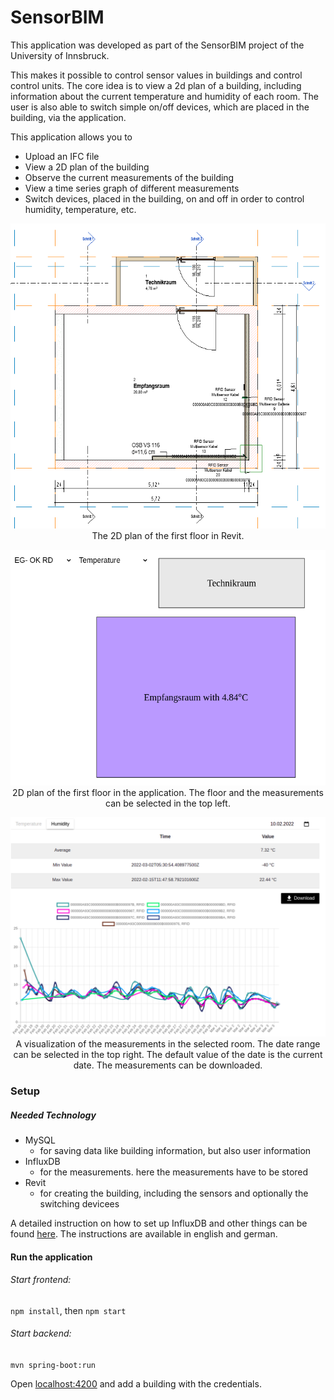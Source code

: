 # SensorBIM

This application was developed as part of the SensorBIM project of the University of Innsbruck.

This makes it possible to control sensor values in buildings and control control units. The core idea is to view a 2d
plan of a building, including information about the current temperature and humidity of each room. The user is also able
to switch simple on/off devices, which are placed in the building, via the application.

This application allows you to

* Upload an IFC file
* View a 2D plan of the building
* Observe the current measurements of the building
* View a time series graph of different measurements
* Switch devices, placed in the building, on and off in order to control humidity, temperature, etc.

<p align="center">
<img src="Documentation/Images/2d-plan.png" width="600"> <br>
The 2D plan of the first floor in Revit.
</p>

<p align="center">
<img src="Documentation/Images/view.png" width="600"> <br>
2D plan of the first floor in the application. The floor and the measurements can be selected in the top left.
</p>

<p align="center">
<img src="Documentation/Images/sensor-overview.png" width="600"> <br>
A visualization of the measurements in the selected room. The date range can be selected in the top right.
The default value of the date is the current date.
The measurements can be downloaded.
</p>

### Setup

##### Needed Technology

* MySQL
    * for saving data like building information, but also user information
* InfluxDB
    * for the measurements. here the measurements have to be stored
* Revit
    * for creating the building, including the sensors and optionally the switching devicees

A detailed instruction on how to set up InfluxDB and other things can be
found [here](https://git.uibk.ac.at/informatik/qe/bim-team/SensorBIM/-/tree/dev/Documentation/Instructions). The
instructions are available in english and german.

#### Run the application

###### Start frontend:

`npm install`, then `npm start`

###### Start backend:

`mvn spring-boot:run`

Open [localhost:4200](http://localhost:4200/) and add a building with the credentials.

